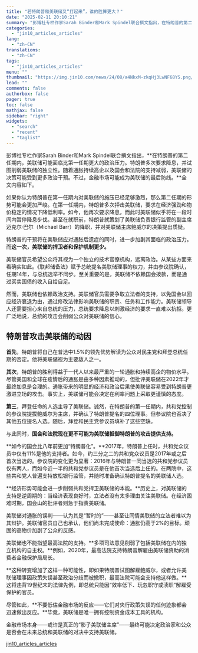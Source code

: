 ```yaml
---
title: "若特朗普和美联储又“打起来”，谁的胜算更大？"
date: "2025-02-11 20:10:21"
summary: "彭博社专栏作家Sarah Binder和Mark Spindel联合撰文指出，在特朗普的第二任期内，..."
categories:
  - "jin10_articles_articles"
lang:
  - "zh-CN"
translations:
  - "zh-CN"
tags:
  - "jin10_articles_articles"
menu: ""
thumbnail: "https://img.jin10.com/news/24/08/a4NkxM-zkqHj3LwNF68YS.png/lite"
lead: ""
comments: false
authorbox: false
pager: true
toc: false
mathjax: false
sidebar: "right"
widgets:
  - "search"
  - "recent"
  - "taglist"
---
```


彭博社专栏作家Sarah Binder和Mark Spindel联合撰文指出，**在特朗普的第二任期内，美联储可能面临比第一任期更大的政治压力。特朗普多次要求降息，并试图削弱美联储的独立性。随着通胀持续高企以及国会和法院的支持减弱，美联储的决策可能受到更多政治干预。不过，金融市场可能成为美联储的最后防线。**全文内容如下。

如果你认为特朗普在第一任期内对美联储的施压已经足够激烈，那么第二任期的形势可能会更加严峻。在第一任期内，特朗普多次抨击美联储，要求在经济强劲和物价稳定的情况下降低利率。如今，他再次要求降息，而此时美联储似乎将在一段时间内暂停降息步伐。甚至在就职前，特朗普就策划了美联储负责银行监管的副主席迈克尔·巴尔（Michael Barr）的降职，并对美联储主席鲍威尔的决策提出质疑。

特朗普的干预将在美联储应对通胀后遗症的同时，进一步加剧其面临的政治压力。而**这一次，美联储的捍卫者和保护机制更少。**

美联储官员希望公众将其视为一个独立的技术官僚机构，远离政治。从某些方面来看确实如此。《联邦储备法》赋予总统提名美联储理事的权力，并由参议院确认，任期14年，与总统选举不同步。至关重要的是，美联储不依赖国会拨款，而是通过买卖国债的收入自给自足。

然而，美联储也依赖政治支持。美联储官员需要争取立法者的支持，以免国会以回应经济衰退为由，通过修改法律影响美联储的职责、任务和工作能力。美联储领导人还需要担心来自总统的压力，总统要求降息以刺激经济的要求一直难以抗拒。更广泛地说，总统的攻击会削弱公众对美联储的信心。

**特朗普攻击美联储的动因**
---------------

**首先**，特朗普将自己在普选中1.5%的领先优势解读为公众对民主党和拜登总统任期的否定。他将美联储视为主要敌人之一。

**其次**，特朗普的胜利得益于一代人以来最严重的一轮通胀和持续高企的物价水平。尽管美国和全球在疫情后的通胀是由多种因素推动的，但批评美联储在2022年才最终加息是合理的。通胀带来的明显的经济和政治后果使美联储容易受到特朗普更激进立场的攻击。事实上，美联储可能会决定在利率问题上采取更谨慎的态度。

**第三**，拜登任命的人选主导了美联储。诚然，在特朗普的第一任期内，共和党控制的参议院提拔鲍威尔为主席，并确认了特朗普提名的四位理事。但参议院也否决了其他五位提名人选。随后，拜登和民主党参议员填补了这些空缺。

与此同时，**国会和法院现在更不可能为美联储抵御特朗普的攻击提供支持。**

**如今的国会比八年前更加“特朗普化”。**2017年，特朗普上任时，共和党众议员中仅有11%是他的支持者。如今，约三分之二的共和党众议员是2017年或之后首次当选的。参议院的变化更为显著：2016年与特朗普一同当选的共和党参议员仅有两人，而如今近一半的共和党参议员是在他首次当选后上任的。在两院中，这些共和党人普遍支持放松银行监管，并随时准备确认特朗普提名的美联储人选。

**经济形势可能会进一步削弱共和党捍卫美联储的本能。**历史上，对美联储的支持是逆周期的：当经济表现良好时，立法者没有太多理由关注美联储。在经济困难时期，国会山的批评者则急于指责美联储。

美联储对通胀的误判——认为其是“暂时的”——甚至让同情美联储的立法者难以为其辩护。美联储官员自己也承认，他们尚未完成使命：通胀仍高于2%的目标。顽固的高物价加剧了公众的反感。

美联储也不能指望最高法院的支持。**多项司法意见削弱了包括美联储在内的独立机构的自主权。**例如，2020年，最高法院支持特朗普解雇由美联储资助的消费者金融保护局局长。

**这种转变增加了这样一种可能性，即如果特朗普试图解雇鲍威尔，或者允许美联储理事因政策失误甚至政治分歧而被撤职，最高法院可能会支持他这样做。**这将违背19世纪末的法律先例，即总统只能因“效率低下、玩忽职守或渎职”解雇受保护的官员。

尽管如此，**不要低估金融市场的反应——它们对央行政策失误的任何迹象都会迅速做出反应。**毕竟，美联储是唯一拥有控制资金成本工具的机构。

金融市场本身——或许是真正的“影子美联储主席”——最终可能决定政治家和公众是否会在未来总统和美联储的对决中支持美联储。

[jin10_articles_articles](https://xnews.jin10.com/details/162676)

